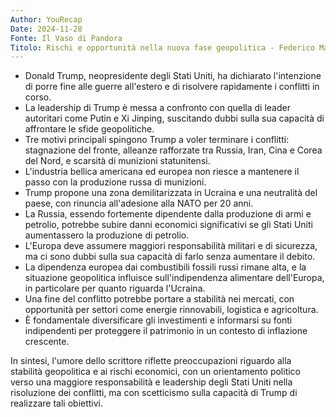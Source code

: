 ```yaml
---
Author: YouRecap
Date: 2024-11-28
Fonte: Il Vaso di Pandora
Titolo: Rischi e opportunità nella nuova fase geopolitica - Federico Marcon
---
```


- Donald Trump, neopresidente degli Stati Uniti, ha dichiarato l'intenzione di porre fine alle guerre all'estero e di risolvere rapidamente i conflitti in corso.
- La leadership di Trump è messa a confronto con quella di leader autoritari come Putin e Xi Jinping, suscitando dubbi sulla sua capacità di affrontare le sfide geopolitiche.
- Tre motivi principali spingono Trump a voler terminare i conflitti: stagnazione del fronte, alleanze rafforzate tra Russia, Iran, Cina e Corea del Nord, e scarsità di munizioni statunitensi.
- L'industria bellica americana ed europea non riesce a mantenere il passo con la produzione russa di munizioni.
- Trump propone una zona demilitarizzata in Ucraina e una neutralità del paese, con rinuncia all'adesione alla NATO per 20 anni.
- La Russia, essendo fortemente dipendente dalla produzione di armi e petrolio, potrebbe subire danni economici significativi se gli Stati Uniti aumentassero la produzione di petrolio.
- L'Europa deve assumere maggiori responsabilità militari e di sicurezza, ma ci sono dubbi sulla sua capacità di farlo senza aumentare il debito.
- La dipendenza europea dai combustibili fossili russi rimane alta, e la situazione geopolitica influisce sull'indipendenza alimentare dell'Europa, in particolare per quanto riguarda l'Ucraina.
- Una fine del conflitto potrebbe portare a stabilità nei mercati, con opportunità per settori come energie rinnovabili, logistica e agricoltura.
- È fondamentale diversificare gli investimenti e informarsi su fonti indipendenti per proteggere il patrimonio in un contesto di inflazione crescente.

In sintesi, l'umore dello scrittore riflette preoccupazioni riguardo alla stabilità geopolitica e ai rischi economici, con un orientamento politico verso una maggiore responsabilità e leadership degli Stati Uniti nella risoluzione dei conflitti, ma con scetticismo sulla capacità di Trump di realizzare tali obiettivi.
